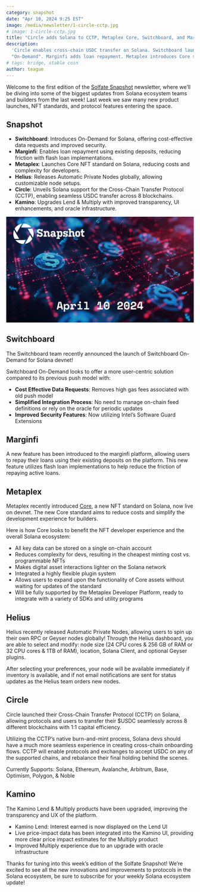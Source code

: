 ```yaml
---
category: snapshot
date: "Apr 10, 2024 9:25 EST"
image: /media/newsletter/1-circle-cctp.jpg
# image: 1-circle-cctp.jpg
title: "Circle adds Solana to CCTP, Metaplex Core, Switchboard, and Marginfi"
description:
  'Circle enables cross-chain USDC transfer on Solana. Switchboard launches
  "On-Demand". Marginfi adds loan repayment. Metaplex introduces Core standard.'
# tags: bridge, stable coin
author: teague
---
```


Welcome to the first edition of the [Solfate Snapshot](/snapshot) newsletter,
where we’ll be diving into some of the biggest updates from Solana ecosystem
teams and builders from the last week! Last week we saw many new product
launches, NFT standards, and protocol features entering the space.

## Snapshot

- **Switchboard**: Introduces On-Demand for Solana, offering cost-effective data
  requests and improved security.
- **Marginfi**: Enables loan repayment using existing deposits, reducing
  friction with flash loan implementations.
- **Metaplex**: Launches Core NFT standard on Solana, reducing costs and
  complexity for developers.
- **Helius**: Releases Automatic Private Nodes globally, allowing customizable
  node setups.
- **Circle**: Unveils Solana support for the Cross-Chain Transfer Protocol
  (CCTP), enabling seamless USDC transfer across 8 blockchains.
- **Kamino**: Upgrades Lend & Multiply with improved transparency, UI
  enhancements, and oracle infrastructure.

![Circle adds Solana to CCTP, Metaplex Core, Switchboard, and Marginfi](/public/media/newsletter/1-circle-cctp.jpg)

## Switchboard

The Switchboard team recently announced the launch of Switchboard On-Demand for
Solana devnet!

Switchboard On-Demand looks to offer a more user-centric solution compared to
its previous push model with:

- **Cost Effective Data Requests**: Removes high gas fees associated with old
  push model
- **Simplified Integration Process**: No need to manage on-chain feed
  definitions or rely on the oracle for periodic updates
- **Improved Security Features**: Now utilizing Intel’s Software Guard
  Extensions

## Marginfi

A new feature has been introduced to the marginfi platform, allowing users to
repay their loans using their existing deposits on the platform. This new
feature utilizes flash loan implementations to help reduce the friction of
repaying active loans.

## Metaplex

Metaplex recently introduced
[Core](https://twitter.com/metaplex/status/1774819025828376925), a new NFT
standard on Solana, now live on devnet. The new Core standard aims to reduce
costs and simplify the development experience for builders.

Here is how Core looks to benefit the NFT developer experience and the overall
Solana ecosystem:

- All key data can be stored on a single on-chain account
- Reduces complexity for devs, resulting in the cheapest minting cost vs.
  programmable NFTs
- Makes digital asset interactions lighter on the Solana network
- Integrated a highly flexible plugin system
- Allows users to expand upon the functionality of Core assets without waiting
  for updates of the standard
- Will be fully supported by the Metaplex Developer Platform, ready to integrate
  with a variety of SDKs and utility programs

## Helius

Helius recently released Automatic Private Nodes, allowing users to spin up
their own RPC or Geyser nodes globally! Through the Helius dashboard, you are
able to select and modify: node size (24 CPU cores & 256 GB of RAM or 32 CPU
cores & 1TB of RAM), location, Solana Client, and optional Geyser plugins.

After selecting your preferences, your node will be available immediately if
inventory is available, and if not email notifications are sent for status
updates as the Helius team orders new nodes.

## Circle

Circle launched their Cross-Chain Transfer Protocol (CCTP) on Solana, allowing
protocols and users to transfer their $USDC seamlessly across 8 different
blockchains with 1:1 capital efficiency.

Utilizing the CCTP’s native burn-and-mint process, Solana devs should have a
much more seamless experience in creating cross-chain onboarding flows. CCTP
will enable protocols and exchanges to accept USDC on any of the supported
chains, and rebalance their final holding behind the scenes.

Currently Supports: Solana, Ethereum, Avalanche, Arbitrum, Base, Optimism,
Polygon, & Noble

## Kamino

The Kamino Lend & Multiply products have been upgraded, improving the
transparency and UX of the platform.

- Kamino Lend: Interest earned is now displayed on the Lend UI
- Live price-impact data has been integrated into the Kamino UI, providing more
  clear price impact estimates for the Multiply product
- Improved Multiply experience due to an upgrade with oracle infrastructure

Thanks for tuning into this week’s edition of the Solfate Snapshot! We’re
excited to see all the new innovations and improvements to protocols in the
Solana ecosystem, be sure to subscribe for your weekly Solana ecosystem update!
